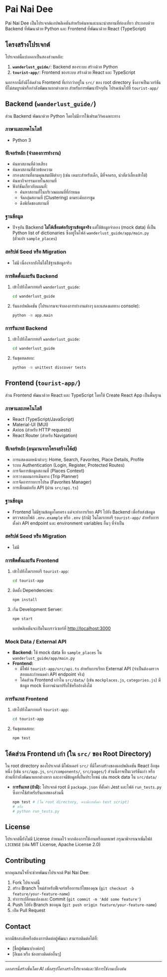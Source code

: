 # Pai Nai Dee

Pai Nai Dee เป็นโปรเจกต์แอปพลิเคชันสำหรับค้นหาและแนะนำสถานที่ท่องเที่ยว ประกอบด้วย Backend ที่พัฒนาด้วย Python และ Frontend ที่พัฒนาด้วย React (TypeScript)

## โครงสร้างโปรเจกต์

โปรเจกต์นี้แบ่งออกเป็นสองส่วนหลัก:

1.  **`wanderlust_guide/`**: Backend ของระบบ สร้างด้วย Python
2.  **`tourist-app/`**: Frontend ของระบบ สร้างด้วย React และ TypeScript

นอกจากนี้ยังมีโค้ดส่วน Frontend ที่เก่ากว่าอยู่ใน `src/` ของ root directory ซึ่งอาจเป็นเวอร์ชันที่ไม่สมบูรณ์หรือกำลังพัฒนาแยกต่างหาก สำหรับการพัฒนาปัจจุบัน โปรดเน้นไปที่ `tourist-app/`

## Backend (`wanderlust_guide/`)

ส่วน Backend พัฒนาด้วย Python โดยไม่มีการใช้เฟรมเวิร์คเฉพาะทาง

### ภาษาและเทคโนโลยี

*   Python 3

### ฟีเจอร์หลัก (จำลองการทำงาน)

*   ค้นหาสถานที่ด้วยเสียง
*   ค้นหาสถานที่ด้วยข้อความ
*   กรองสถานที่ตามคุณสมบัติต่างๆ (เช่น เหมาะสำหรับเด็ก, มีที่จอดรถ, นำสัตว์เลี้ยงเข้าได้)
*   ค้นหากิจกรรมภายในสถานที่
*   ฟังก์ชันเกี่ยวกับแผนที่:
    *   ค้นหาสถานที่ในบริเวณแผนที่ที่กำหนด
    *   จัดกลุ่มสถานที่ (Clustering) ตามระดับการซูม
    *   ดึงพิกัดของสถานที่

### ฐานข้อมูล

*   ปัจจุบัน Backend **ไม่ได้เชื่อมต่อกับฐานข้อมูลจริง** แต่ใช้ข้อมูลจำลอง (mock data) ที่เป็น Python list of dictionaries ซึ่งอยู่ในไฟล์ `wanderlust_guide/app/main.py` (ตัวแปร `sample_places`)

### สคริปต์ Seed หรือ Migration

*   ไม่มี เนื่องจากยังไม่ได้ใช้ฐานข้อมูลจริง

### การติดตั้งและรัน Backend

1.  เข้าไปยังไดเรกทอรี `wanderlust_guide`:
    ```bash
    cd wanderlust_guide
    ```
2.  รันแอปพลิเคชัน (โปรแกรมจะจำลองการทำงานต่างๆ และแสดงผลทาง console):
    ```bash
    python -m app.main
    ```

### การรันเทส Backend

1.  เข้าไปยังไดเรกทอรี `wanderlust_guide`:
    ```bash
    cd wanderlust_guide
    ```
2.  รันชุดทดสอบ:
    ```bash
    python -m unittest discover tests
    ```

## Frontend (`tourist-app/`)

ส่วน Frontend พัฒนาด้วย React และ TypeScript โดยใช้ Create React App เป็นพื้นฐาน

### ภาษาและเทคโนโลยี

*   React (TypeScript/JavaScript)
*   Material-UI (MUI)
*   Axios (สำหรับ HTTP requests)
*   React Router (สำหรับ Navigation)

### ฟีเจอร์หลัก (อนุมานจากโครงสร้างโค้d)

*   การแสดงผลหน้าต่างๆ: Home, Search, Favorites, Place Details, Profile
*   ระบบ Authentication (Login, Register, Protected Routes)
*   การจัดการข้อมูลสถานที่ (Places Context)
*   การวางแผนการเดินทาง (Trip Planner)
*   การจัดการรายการโปรด (Favorites Manager)
*   การเชื่อมต่อกับ API (ผ่าน `src/api.ts`)

### ฐานข้อมูล

*   Frontend ไม่มีฐานข้อมูลโดยตรง แต่จะทำการเรียก API ไปยัง Backend เพื่อรับส่งข้อมูล
*   ตรวจสอบไฟล์ `.env.example` หรือ `.env` (ถ้ามี) ในไดเรกทอรี `tourist-app/` สำหรับการตั้งค่า API endpoint และ environment variables อื่นๆ ที่จำเป็น

### สคริปต์ Seed หรือ Migration

*   ไม่มี

### การติดตั้งและรัน Frontend

1.  เข้าไปยังไดเรกทอรี `tourist-app`:
    ```bash
    cd tourist-app
    ```
2.  ติดตั้ง Dependencies:
    ```bash
    npm install
    ```
3.  เริ่ม Development Server:
    ```bash
    npm start
    ```
    แอปพลิเคชันจะเปิดในเบราว์เซอร์ที่ [http://localhost:3000](http://localhost:3000)

### Mock Data / External API

*   **Backend:** ใช้ mock data ชื่อ `sample_places` ใน `wanderlust_guide/app/main.py`
*   **Frontend:**
    *   มีไฟล์ `tourist-app/src/api.ts` สำหรับการเรียก External API (จำเป็นต้องตรวจสอบและกำหนดค่า API endpoint จริง)
    *   โค้ดส่วน Frontend เก่าใน `src/data/` (เช่น `mockplaces.js`, `categories.js`) มีข้อมูล mock ซึ่งอาจนำมาปรับใช้หรืออ้างอิงได้

### การรันเทส Frontend

1.  เข้าไปยังไดเรกทอรี `tourist-app`:
    ```bash
    cd tourist-app
    ```
2.  รันชุดทดสอบ:
    ```bash
    npm test
    ```

## โค้ดส่วน Frontend เก่า (ใน `src/` ของ Root Directory)

ใน root directory ของโปรเจกต์ มีโฟลเดอร์ `src/` ที่มีโครงสร้างของแอปพลิเคชัน React อีกชุดหนึ่ง (เช่น `src/app.js`, `src/components/`, `src/pages/`) ส่วนนี้อาจเป็นเวอร์ชันเก่า หรือส่วนที่กำลังพัฒนาแยกต่างหาก และอาจมีข้อมูลที่เป็นประโยชน์ เช่น mock data ใน `src/data/`

*   **การรันเทส (ถ้ามี):** โปรเจกต์ root มี `package.json` ที่ตั้งค่า Jest และไฟล์ `run_tests.py` ซึ่งอาจใช้สำหรับรันเทสของส่วนนี้
    ```bash
    npm test # (ใน root directory, หากมีการตั้งค่า test script)
    # หรือ
    # python run_tests.py
    ```

## License

โปรเจกต์นี้ยังไม่มี License กำหนดไว้ หากต้องการใช้งานหรือเผยแพร่ กรุณาพิจารณาเพิ่มไฟล์ `LICENSE` (เช่น MIT License, Apache License 2.0)

## Contributing

หากคุณสนใจที่จะช่วยพัฒนาโปรเจกต์ Pai Nai Dee:

1.  Fork โปรเจกต์นี้
2.  สร้าง Branch ใหม่สำหรับฟีเจอร์หรือการแก้ไขของคุณ (`git checkout -b feature/your-feature-name`)
3.  ทำการเปลี่ยนแปลงและ Commit (`git commit -m 'Add some feature'`)
4.  Push ไปยัง Branch ของคุณ (`git push origin feature/your-feature-name`)
5.  เปิด Pull Request

## Contact

หากมีข้อสงสัยหรือต้องการติดต่อผู้พัฒนา สามารถติดต่อได้ที่:

*   [ชื่อผู้พัฒนา/องค์กร]
*   [อีเมล หรือ ช่องทางติดต่ออื่นๆ]

---

*เอกสารนี้สร้างขึ้นโดย AI เพื่อสรุปโครงสร้างโปรเจกต์และวิธีการใช้งานเบื้องต้น*
